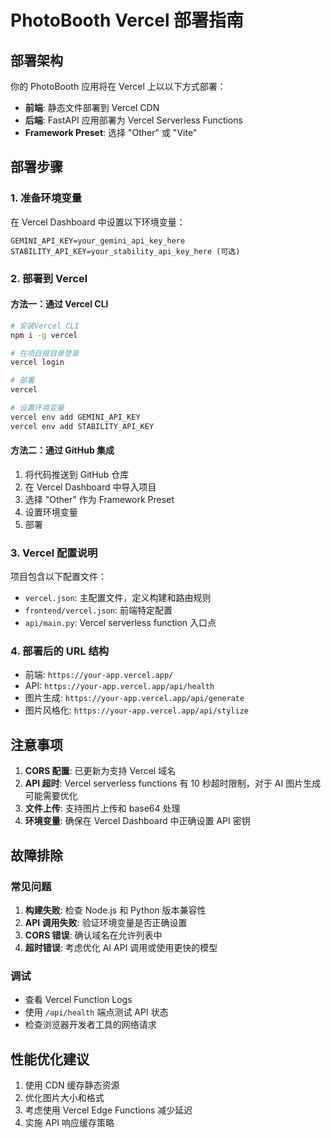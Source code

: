 # PhotoBooth Vercel 部署指南

## 部署架构

你的 PhotoBooth 应用将在 Vercel 上以以下方式部署：

- **前端**: 静态文件部署到 Vercel CDN
- **后端**: FastAPI 应用部署为 Vercel Serverless Functions
- **Framework Preset**: 选择 "Other" 或 "Vite"

## 部署步骤

### 1. 准备环境变量

在 Vercel Dashboard 中设置以下环境变量：

```
GEMINI_API_KEY=your_gemini_api_key_here
STABILITY_API_KEY=your_stability_api_key_here (可选)
```

### 2. 部署到 Vercel

#### 方法一：通过 Vercel CLI

```bash
# 安装Vercel CLI
npm i -g vercel

# 在项目根目录登录
vercel login

# 部署
vercel

# 设置环境变量
vercel env add GEMINI_API_KEY
vercel env add STABILITY_API_KEY
```

#### 方法二：通过 GitHub 集成

1. 将代码推送到 GitHub 仓库
2. 在 Vercel Dashboard 中导入项目
3. 选择 "Other" 作为 Framework Preset
4. 设置环境变量
5. 部署

### 3. Vercel 配置说明

项目包含以下配置文件：

- `vercel.json`: 主配置文件，定义构建和路由规则
- `frontend/vercel.json`: 前端特定配置
- `api/main.py`: Vercel serverless function 入口点

### 4. 部署后的 URL 结构

- 前端: `https://your-app.vercel.app/`
- API: `https://your-app.vercel.app/api/health`
- 图片生成: `https://your-app.vercel.app/api/generate`
- 图片风格化: `https://your-app.vercel.app/api/stylize`

## 注意事项

1. **CORS 配置**: 已更新为支持 Vercel 域名
2. **API 超时**: Vercel serverless functions 有 10 秒超时限制，对于 AI 图片生成可能需要优化
3. **文件上传**: 支持图片上传和 base64 处理
4. **环境变量**: 确保在 Vercel Dashboard 中正确设置 API 密钥

## 故障排除

### 常见问题

1. **构建失败**: 检查 Node.js 和 Python 版本兼容性
2. **API 调用失败**: 验证环境变量是否正确设置
3. **CORS 错误**: 确认域名在允许列表中
4. **超时错误**: 考虑优化 AI API 调用或使用更快的模型

### 调试

- 查看 Vercel Function Logs
- 使用 `/api/health` 端点测试 API 状态
- 检查浏览器开发者工具的网络请求

## 性能优化建议

1. 使用 CDN 缓存静态资源
2. 优化图片大小和格式
3. 考虑使用 Vercel Edge Functions 减少延迟
4. 实施 API 响应缓存策略
